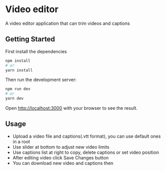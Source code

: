 # Video editor

A video editor application that can trim videos and captions

## Getting Started

First install the dependencies
```bash
npm install
# or
yarn install
```

Then run the development server:

```bash
npm run dev
# or
yarn dev
```

Open [http://localhost:3000](http://localhost:3000) with your browser to see the result.

## Usage

* Upload a video file and captions(.vtt format), you can use default ones in a root
* Use slider at bottom to adjust new video limits
* Use captions list at right to copy, delete captions or set video position
* After editing video click Save Changes button
* You can download new video and captions then
